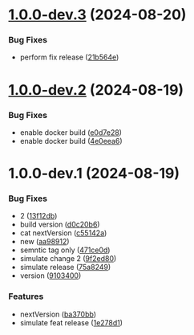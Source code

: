 # [1.0.0-dev.3](https://gitlab.tikalk.dev/tikalk/engineering/bootstrap/tools/compare/v1.0.0-dev.2...v1.0.0-dev.3) (2024-08-20)


### Bug Fixes

* perform fix release ([21b564e](https://gitlab.tikalk.dev/tikalk/engineering/bootstrap/tools/commit/21b564e8c44c32e244b40fc5e22d697dea01aa1a))

# [1.0.0-dev.2](https://gitlab.tikalk.dev/tikalk/engineering/bootstrap/tools/compare/v1.0.0-dev.1...v1.0.0-dev.2) (2024-08-19)


### Bug Fixes

* enable docker build ([e0d7e28](https://gitlab.tikalk.dev/tikalk/engineering/bootstrap/tools/commit/e0d7e288e95a444417636685a2e3479664b80348))
* enable docker build ([4e0eea6](https://gitlab.tikalk.dev/tikalk/engineering/bootstrap/tools/commit/4e0eea653a0c2383a81045d9dba8f68068f058bc))

# 1.0.0-dev.1 (2024-08-19)


### Bug Fixes

* 2 ([13f12db](https://gitlab.tikalk.dev/tikalk/engineering/bootstrap/tools/commit/13f12db0d46f4ae5e50c18003443c5db427d1da4))
* build version ([d0c20b6](https://gitlab.tikalk.dev/tikalk/engineering/bootstrap/tools/commit/d0c20b649b3745f7bf3084f8a92fae7c28104338))
* cat nextVersion ([c55142a](https://gitlab.tikalk.dev/tikalk/engineering/bootstrap/tools/commit/c55142a304618b9fb9eee5d1430e7f8b8af4681e))
* new ([aa98912](https://gitlab.tikalk.dev/tikalk/engineering/bootstrap/tools/commit/aa9891285ca60f161924fbb0788d095842faf449))
* semntic tag only ([471ce0d](https://gitlab.tikalk.dev/tikalk/engineering/bootstrap/tools/commit/471ce0de5f6ab70b73e2d1e4cc595ac1adc852df))
* simulate change 2 ([9f2ed80](https://gitlab.tikalk.dev/tikalk/engineering/bootstrap/tools/commit/9f2ed809fcca7f091050c02c28b3944307a7361d))
* simulate release ([75a8249](https://gitlab.tikalk.dev/tikalk/engineering/bootstrap/tools/commit/75a82493a2ff08a5050c45a16d5b14ac9891ff25))
* version ([9103400](https://gitlab.tikalk.dev/tikalk/engineering/bootstrap/tools/commit/910340023095af182a2a3a64339aa9694225d815))


### Features

* nextVersion ([ba370bb](https://gitlab.tikalk.dev/tikalk/engineering/bootstrap/tools/commit/ba370bb9cd920d713b1a5c4230a68b590ea9b354))
* simulate feat release ([1e278d1](https://gitlab.tikalk.dev/tikalk/engineering/bootstrap/tools/commit/1e278d125724500ee56ce3c2dc072f8b10bb18d7))
